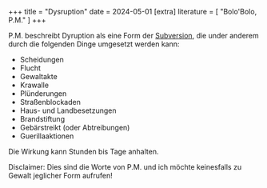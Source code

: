 +++
title = "Dysruption"
date = 2024-05-01
[extra]
literature = [ "Bolo'Bolo, P.M." ]
+++

P.M. beschreibt Dyruption als eine Form der
[Subversion](@/words/subversion.md), die under anderem durch die folgenden
Dinge umgesetzt werden kann:

- Scheidungen 
- Flucht
- Gewaltakte
- Krawalle
- Plünderungen
- Straßenblockaden
- Haus- und Landbesetzungen
- Brandstiftung
- Gebärstreikt (oder Abtreibungen)
- Guerillaaktionen

Die Wirkung kann Stunden bis Tage anhalten.

Disclaimer: Dies sind die Worte von P.M. und ich möchte keinesfalls zu Gewalt jeglicher Form aufrufen!
